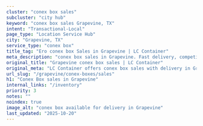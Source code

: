 ```yaml
---
cluster: "conex box sales"
subcluster: "city hub"
keyword: "conex box sales Grapevine, TX"
intent: "Transactional-Local"
page_type: "Location Service Hub"
city: "Grapevine, TX"
service_type: "conex box"
title_tag: "Ero conex box Sales in Grapevine | LC Container"
meta_description: "conex box sales in Grapevine. Fast delivery, competitive pricing. Serving conex boxes area. Quote ID: 91B. Call (214) 524-4168 for your free quote today."
original_title: "Grapevine conex box sales | LC Container"
original_meta: "LC Container offers conex box sales with delivery in Grapevine, TX. Local. Fast quotes. Since 2003."
url_slug: "/grapevine/conex-boxes/sales"
h1: "Conex Box sales in Grapevine"
internal_links: "/inventory"
priority: 3
notes: ""
noindex: true
image_alt: "conex box available for delivery in Grapevine"
last_updated: "2025-10-20"
---
```


<!-- TODO: Add unique city/inventory copy, images, and internal links here. -->
